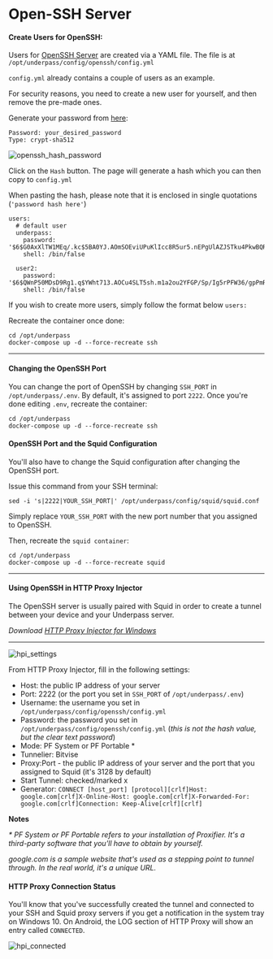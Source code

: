# Open-SSH Server

#### Create Users for OpenSSH:

Users for [OpenSSH Server](https://gitlab.com/vlasov-y/openssh-server) are created via a YAML file. The file is at `/opt/underpass/config/openssh/config.yml`

`config.yml` already contains a couple of users as an example.

For security reasons, you need to create a new user for yourself, and then remove the pre-made ones.

Generate your password from [here](https://www.mkpasswd.net/?type=crypt-sha512):
```
Password: your_desired_password
Type: crypt-sha512
```
![openssh_hash_password](https://user-images.githubusercontent.com/9207205/94208731-1faf8900-fefd-11ea-8ed3-2c0789176f9b.png)

Click on the `Hash` button. The page will generate a hash which you can then copy to `config.yml`

When pasting the hash, please note that it is enclosed in single quotations (`'password hash here'`)
```
users:  
  # default user
  underpass:
    password: '$6$G0AxXlTW1MEq/.kc$5BA0YJ.AOmSOEviUPuKlIcc8R5ur5.nEPgUlAZJSTku4PkwBQRVZJgkBprgVQLZu8d8MTPPSwl/kUEpmNcQQ7/'
    shell: /bin/false

  user2:
    password: '$6$QWnP50MDsD9Rg1.q$YWht713.AOCu4SLT5sh.m1a2ou2YFGP/Sp/Ig5rPFW36/gpPmR68pKV0d5Oifwjh3Tu8YwqTXBTXb1zcbW4XZ0'
    shell: /bin/false
```

If you wish to create more users, simply follow the format below `users:`

Recreate the container once done:
```
cd /opt/underpass
docker-compose up -d --force-recreate ssh
```

***

#### Changing the OpenSSH Port

You can change the port of OpenSSH by changing `SSH_PORT` in `/opt/underpass/.env`. By default, it's assigned to port `2222`. Once you're done editing `.env`, recreate the container:
```
cd /opt/underpass
docker-compose up -d --force-recreate ssh
```

#### OpenSSH Port and the Squid Configuration

You'll also have to change the Squid configuration after changing the OpenSSH port.

Issue this command from your SSH terminal:
```
sed -i 's|2222|YOUR_SSH_PORT|' /opt/underpass/config/squid/squid.conf
```
Simply replace `YOUR_SSH_PORT` with the new port number that you assigned to OpenSSH.

Then, recreate the `squid container`:
```
cd /opt/underpass
docker-compose up -d --force-recreate squid
```

***

#### Using OpenSSH in HTTP Proxy Injector

The OpenSSH server is usually paired with Squid in order to create a tunnel between your device and your Underpass server.

_Download [HTTP Proxy Injector for Windows](https://github.com/a-dev1412/a-dev1412.github.io/releases/latest)_

***

![hpi_settings](https://user-images.githubusercontent.com/9207205/94207196-abbfb180-fef9-11ea-863b-4cc61a2e31a9.png)

From HTTP Proxy Injector, fill in the following settings:
- Host: the public IP address of your server
- Port: 2222 (or the port you set in `SSH_PORT` of `/opt/underpass/.env`)
- Username: the username you set in `/opt/underpass/config/openssh/config.yml`
- Password: the password you set in `/opt/underpass/config/openssh/config.yml` (_this is not the hash value, but the clear text password_)
- Mode: PF System or PF Portable *
- Tunnelier: Bitvise
- Proxy:Port - the public IP address of your server and the port that you assigned to Squid (it's 3128 by default)
- Start Tunnel: checked/marked x
- Generator: `CONNECT [host_port] [protocol][crlf]Host: google.com[crlf]X-Online-Host: google.com[crlf]X-Forwarded-For: google.com[crlf]Connection: Keep-Alive[crlf][crlf]`

**Notes**

_* PF System or PF Portable refers to your installation of Proxifier. It's a third-party software that you'll have to obtain by yourself._

_google.com is a sample website that's used as a stepping point to tunnel through. In the real world, it's a unique URL._

#### HTTP Proxy Connection Status

You'll know that you've successfully created the tunnel and connected to your SSH and Squid proxy servers if you get a notification in the system tray on Windows 10. On Android, the LOG section of HTTP Proxy will show an entry called `CONNECTED`.

![hpi_connected](https://user-images.githubusercontent.com/9207205/94208278-0fe37500-fefc-11ea-9bd7-0a0ce327b0e8.png)
